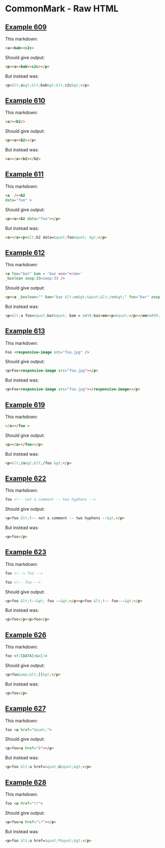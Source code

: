 # CommonMark - Raw HTML

## [Example 609](https://spec.commonmark.org/0.29/#example-609)

This markdown:

```markdown
<a><bab><c2c>

```

Should give output:

```html
<p><a><bab><c2c></p>
```

But instead was:

```html
<p>&lt;a&gt;&lt;bab&gt;&lt;c2c&gt;</p>
```
## [Example 610](https://spec.commonmark.org/0.29/#example-610)

This markdown:

```markdown
<a/><b2/>

```

Should give output:

```html
<p><a><b2></p>
```

But instead was:

```html
<a></a><b2></b2>
```
## [Example 611](https://spec.commonmark.org/0.29/#example-611)

This markdown:

```markdown
<a  /><b2
data="foo" >

```

Should give output:

```html
<p><a><b2 data="foo"></p>
```

But instead was:

```html
<a></a><p>&lt;b2 data=&quot;foo&quot; &gt;</p>
```
## [Example 612](https://spec.commonmark.org/0.29/#example-612)

This markdown:

```markdown
<a foo="bar" bam = 'baz <em>"</em>'
_boolean zoop:33=zoop:33 />

```

Should give output:

```html
<p><a _boolean="" bam="baz &lt;em&gt;&quot;&lt;/em&gt;" foo="bar" zoop:33="zoop:33"></p>
```

But instead was:

```html
<p>&lt;a foo=&quot;bar&quot; bam = &#39;baz<em><p>&quot;</p></em>&#39; _boolean zoop:33=zoop:33 /&gt;</p>
```
## [Example 613](https://spec.commonmark.org/0.29/#example-613)

This markdown:

```markdown
Foo <responsive-image src="foo.jpg" />

```

Should give output:

```html
<p>Foo<responsive-image src="foo.jpg"></p>
```

But instead was:

```html
<p>Foo<responsive-image src="foo.jpg"></responsive-image></p>
```
## [Example 619](https://spec.commonmark.org/0.29/#example-619)

This markdown:

```markdown
</a></foo >

```

Should give output:

```html
<p></a></foo></p>
```

But instead was:

```html
<p>&lt;/a&gt;&lt;/foo &gt;</p>
```
## [Example 622](https://spec.commonmark.org/0.29/#example-622)

This markdown:

```markdown
foo <!-- not a comment -- two hyphens -->

```

Should give output:

```html
<p>foo &lt;!-- not a comment -- two hyphens --&gt;</p>
```

But instead was:

```html
<p>foo</p>
```
## [Example 623](https://spec.commonmark.org/0.29/#example-623)

This markdown:

```markdown
foo <!--> foo -->

foo <!-- foo--->

```

Should give output:

```html
<p>foo &lt;!--&gt; foo --&gt;</p><p>foo &lt;!-- foo---&gt;</p>
```

But instead was:

```html
<p>foo</p><p>foo</p>
```
## [Example 626](https://spec.commonmark.org/0.29/#example-626)

This markdown:

```markdown
foo <![CDATA[>&<]]>

```

Should give output:

```html
<p>foo&amp;&lt;]]&gt;</p>
```

But instead was:

```html
<p>foo</p>
```
## [Example 627](https://spec.commonmark.org/0.29/#example-627)

This markdown:

```markdown
foo <a href="&ouml;">

```

Should give output:

```html
<p>foo<a href="ö"></p>
```

But instead was:

```html
<p>foo &lt;a href=&quot;ö&quot;&gt;</p>
```
## [Example 628](https://spec.commonmark.org/0.29/#example-628)

This markdown:

```markdown
foo <a href="\*">

```

Should give output:

```html
<p>foo<a href="\*"></p>
```

But instead was:

```html
<p>foo &lt;a href=&quot;*&quot;&gt;</p>
```
